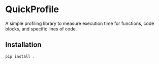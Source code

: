 # QuickProfile

A simple profiling library to measure execution time for functions, code blocks, and specific lines of code.

## Installation

```bash
pip install .
